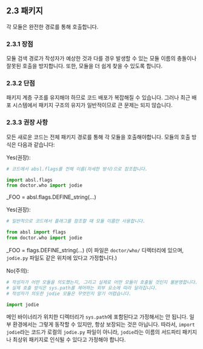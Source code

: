 ## 2.3 패키지

각 모듈은 완전한 경로를 통해 호출합니다.

### 2.3.1 장점

모듈 검색 경로가 작성자가 예상한 것과 다를 경우 발생할 수 있는 모듈 이름의 충돌이나 잘못된 호출을 방지합니다.
또한, 모듈을 더 쉽게 찾을 수 있도록 합니다.

### 2.3.2 단점

패키지 계층 구조를 유지해야 하므로 코드 배포가 복잡해질 수 있습니다.
그러나 최근 배포 시스템에서 패키지 구조의 유지가 일반적이므로 큰 문제는 되지 않습니다.

### 2.3.3 권장 사항

모든 새로운 코드는 전체 패키지 경로를 통해 각 모듈을 호출해야합니다.
모듈의 호출 방식은 다음과 같습니다:

Yes(권장):

```python
# 코드에서 absl.flags를 전체 이름(자세한 방식)으로 참조합니다.

import absl.flags
from doctor.who import jodie
```

\_FOO = absl.flags.DEFINE_string(...)

Yes(권장):

```python
# 일반적으로 코드에서 플래그를 참조할 때 모듈 이름만 사용합니다.

from absl import flags
from doctor.who import jodie
```

\_FOO = flags.DEFINE_string(...)
(이 파일은 `doctor/who/` 디렉터리에 있으며, `jodie.py` 파일도 같은 위치에 있다고 가정합니다.)

No(주의):

```python
# 작성자가 어떤 모듈을 의도했는지, 그리고 실제로 어떤 모듈이 호출될 것인지 불분명합니다.
# 실제 호출 방식은 sys.path를 제어하는 외부 요소에 따라 달라집니다.
# 작성자가 의도한 jodie 모듈은 무엇인지 알기 어렵습니다.

import jodie
```

메인 바이너리가 위치한 디렉터리가 `sys.path`에 포함된다고 가정해서는 안 됩니다.
일부 환경에서는 그렇게 동작할 수 있지만, 항상 보장되는 것은 아닙니다.
따라서, `import jodie`라는 코드가 로컬의 `jodie.py` 파일이 아니라, `jodie`라는 이름의 서드파티 패키지나 최상위 패키지로 인식될 수 있다고 가정해야 합니다.
